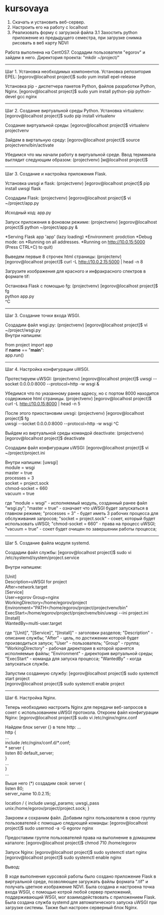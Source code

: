 # kursovaya

1. Скачать и установить веб-сервер.
2. Настроить его на работу с localhost
3. Реализовать форму с загрузкой файла
3.1 Захостить python приложение из предыдущего семестра, при загрузке снимка рисовать в веб карту NDVI

Работа выполнена на CentOS7.
Создадим пользователя "egorov" и зайдем в него.
Директория проекта: "mkdir ~/project/"

----------
Шаг 1. Установка необходимых компонентов.
Установка репозитория EPEL:
[egorov@localhost project]$ sudo yum install epel-release

Установка pip - диспетчера пакетов Python, файлов разработки Python, Nginx.
[egorov@localhost project]$ sudo yum install python-pip python-devel gcc nginx  

----------
Шаг 2. Создание виртуальной среды Python.
Установка virtualenv:
[egorov@localhost project]$ sudo pip install virtualenv  

Создание виртуальной среды:
[egorov@localhost project]$ virtualenv projectvenv  

Зайдем в виртальную среду:
[egorov@localhost project]$ source projectvenv/bin/activate  

Убедимся что мы начали работу в виртуальной среде. Ввод терминала выглядит следующим образом:
(projectvenv) [м@localhost project]$  

----------
Шаг 3. Создание и настройка приложения Flask.

Установка uwsgi и flask:
(projectvenv) [egorov@localhost project]$ pip install uwsgi flask  

Создадим Flask:
(projectvenv) [egorov@localhost project]$ vi ~/project/app.py  

Исходный код: app.py

Запуск приложения в фоновом режиме:
(projectvenv) [egorov@localhost project]$ python ~/project/app.py &  

*Serving Flask app 'app' (lazy loading)
*Environment: prodction
*Debug mode: on
*Running on all addresses.
*Running on http://10.0.15:5000 (Press CTRL+C) to quit)


Выведем первые 8 строчек html страницы:
(projectenv) [egorov@localhost project]$ curl -L http://10.0.2.15:5000 | head -n 8  

<!DOCTYPE html>
<html lang="ru">
<head>
<meta charset="UTF-8">
<title>Image processing</title>
</head>
<body>
<p class="fadein1">Загрузите изображения для красного и инфракрасного спектров в формате tif:


Остановка Flask с помощью fg:
(projectvenv) [egorov@localhost project]$ fg  
python app.py  
^C  

----------
Шаг 3. Создание точки входа WSGI.

Создадим файл wsgi.py:
(projectvenv) [egorov@localhost project]$ vi ~/project/wsgi.py  
Внутри напишем:

from project import app  
if __name__ == "__main__":  
  app.run()  

----------
Шаг 4. Настройка конфигурации uWSGI.

Протестируем uWSGI:
(projectvenv) [egorov@localhost project]$ uwsgi --socket 0.0.0.0:8000 --protocol=http -w wsgi &  

Убедимся что по указанному ранее адресу, но с портом 8000 находится содержимое html страницы.
(projectvenv) [egorov@localhost project]$ curl -L http://10.0.15:8000 | head -n 5  

<!DOCTYPE html>
<html lang="ru">
<head>
<meta charset="UTF-8">
<title>Image processing</title>

После этого приостановим uwsgi:
(projectvenv) [egorov@localhost project]$ fg  
uwsgi --socket 0.0.0.0:8000 --protocol=http -w wsgi
^C  

Выйдем из виртуальной среды командой deactivate:
(projectvenv) [egorov@localhost project]$ deactivate  

Создадим файл конфигурации uWSGI:
[egorov@localhost project]$ vi ~/project/project.ini  

Внутри напишем:
[uwsgi]  
module = wsgi  
master = true  
processes = 3  
socket = project.sock  
chmod-socket = 660  
vacuum = true  

где "module = wsgi" - исполняемый модуль, созданный ранее файл "wsgi.py";
"master = true" - означает что uWSGI будет запускаться в главном режиме;
"processes = 3" - будет иметь 3 рабочих процесса для обслуживания запросов;
"socket = project.sock" - сокет, который будет использовать uWSGI;
"chmod-socket = 660" - права на процесс uWSGI;
"vacuum = true" - сокет будет очищен по завершении работы процесса;

----------
Шаг 5. Создание файла модуля systemd.

Создадим файл службы:
[egorov@localhost project]$ sudo vi /etc/systemd/system/project.service  

Внутри напишем:

[Unit]  
Description=uWSGI for project  
After=network.target  
[Service]  
User=egorov 
Group=nginx  
WorkingDirectory=/home/egorov/project  
Environment="PATH=/home/egorov/project/projectvenv/bin"  
ExecStart=/home/egorov/project/projectvenv/bin/uwsgi --ini project.ini  
[Install]  
WantedBy=multi-user.target  

где "[Unit]", "[Service]", "[Install]" - заголовки разделов;
"Description" - описание службы;
"After" - цель, по достижении которой будет производиться запуск;
"User" - пользователь;
"Group" - группа;
"WorkingDirectory" - рабочая директория в которой хранятся исполняемые файлы;
"Environment" - директория виртуальной среды;
"ExecStart" - команда для запуска процесса;
"WantedBy" - когда запускаться службе.

Запустим созданную службу:
[egorov@localhost project]$ sudo systemctl start project  
[egorov@localhost project]$ sudo systemctl enable project  

----------
Шаг 6. Настройка Nginx.

Теперь необходимо настроить Nginx для передачи веб-запросов в сокет с использованием uWSGI протокола.
Откроем файл конфигурации Nginx:
[egorov@localhost project]$ sudo vi /etc/nginx/nginx.conf  

Найдем блок server {} в теле http:
...  
  http {  
  ...  
    include /etc/nginx/conf.d/*.conf;  
    *
    server {  
        listen 80 default_server;  
        }  
  ...  
  }  
...  


Выше него (*) создадим свой:
server {  
  listen 80;  
  server_name 10.0.2.15;  
  
  location / {
    include uwsgi_params;
    uwsgi_pass unix:/home/egorov/project/project.sock;
}


Закроем и сохраним файл.
Добавим nginx пользователя в свою группу пользователей с помощью следующей команды:
[egorov@localhost project]$ sudo usermod -a -G egorov nginx  

Предоставим группе пользователей права на выполнение в домашнем каталоге:
[egorov@localhost project]$ chmod 710 /home/egorov  

Запуск Nginx:
[egorov@localhost project]$ sudo systemctl start nginx  
[egorov@localhost project]$ sudo systemctl enable nginx  

  
Вывод:
  
В ходе выполнения курсовой работы было создано приложение Flask в виртуальной средe, 
позволяющее загружать файлы формата ".tif" и получать цветное изображение NDVI. Была создана и настроена точка входа WSGI,
c помощью котрой любой сервер приложений, поддерживающий WSGI, мог взаимодействовать с приложением Flask. 
Была создана служба systemd для автоматического запуска uWSGI при загрузке системы. Также был настроен серверный блок Nginx.
